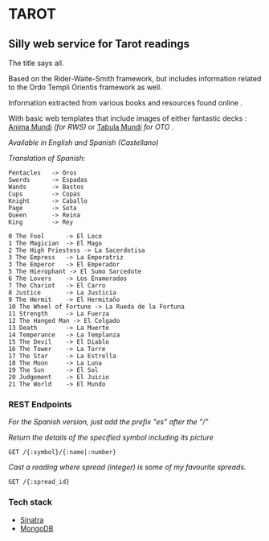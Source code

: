 # TAROT
##  Silly web service for Tarot readings


The title says all.

Based on the Rider-Waite-Smith framework, but includes information related to the Ordo Templi Orientis framework as well.

Information extracted from various books and resources found online .

With basic web templates that include images of either fantastic decks : [Anima Mundi](https://www.kickstarter.com/projects/128820172/the-anima-mundi-tarot-deck) _(for RWS)_ or [Tabula Mundi](http://www.tabulamundi.com/home/) _for OTO_ .

*Available in English and Spanish (Castellano)*

*Translation of Spanish:*

```
Pentacles   -> Oros
Swords      -> Espadas
Wands       -> Bastos
Cups        -> Copas
Knight      -> Caballo
Page        -> Sota
Queen       -> Reina
King        -> Rey

0 The Fool      -> El Loco
1 The Magician  -> El Mago
2 The High Priestess -> La Sacerdotisa
3 The Empress   -> La Emperatriz
3 The Emperor   -> El Emperador
5 The Hierophant -> El Sumo Sarcedote
6 The Lovers    -> Los Enamorados
7 The Chariot   -> El Carro
8 Justice       -> La Justicia
9 The Hermit    -> El Hermitaño
10 The Wheel of Fortune -> La Rueda de la Fortuna
11 Strength     -> La Fuerza
12 The Hanged Man -> El Colgado
13 Death        -> La Muerte
14 Temperance   -> La Templanza
15 The Devil    -> El Diablo
16 The Tower    -> La Torre
17 The Star     -> La Estrella
18 The Moon     -> La Luna
19 The Sun      -> El Sol
20 Judgement    -> El Juicio
21 The World    -> El Mundo
```

### REST Endpoints

_For the Spanish version, just add the prefix "es" after the "/"_

_Return the details of the specified symbol including its picture_

```
GET /{:symbol}/{:name|:number}
```

_Cast a reading where spread (integer) is some of my favourite spreads._
```
GET /{:spread_id}
```

### Tech stack

- [Sinatra](https://sinatrarb.com/intro.html)
- [MongoDB](https://www.mongodb.com)